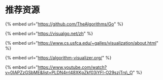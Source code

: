 # 推荐资源

{% embed url="https://github.com/TheAlgorithms/Go" %}

{% embed url="https://visualgo.net/zh" %}

{% embed url="https://www.cs.usfca.edu/~galles/visualization/about.html" %}

{% embed url="https://algorithm-visualizer.org/" %}

{% embed url="https://www.youtube.com/watch?v=0IAPZzGSbME&list=PLDN4rrl48XKpZkf03iYFl-O29szjTrs\_O" %}



